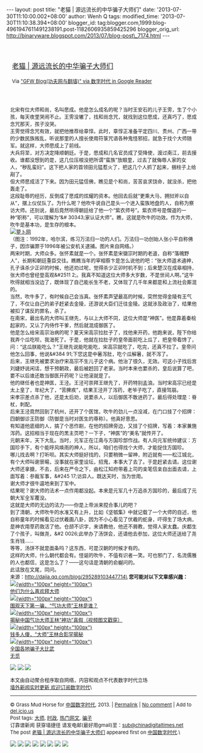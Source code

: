 --- layout: post title: "老猫 | 源远流长的中华骗子大师们" date:
'2013-07-30T11:10:00.002+08:00' author: Wenh Q tags: modified\_time:
'2013-07-30T11:10:38.394+08:00' blogger\_id:
tag:blogger.com,1999:blog-4961947611491238191.post-1182606935859425296
blogger\_orig\_url:
http://binaryware.blogspot.com/2013/07/blog-post\_7174.html ---
<div style="margin: 10px; padding: 5px;">

<div style="font-size: 18px;">

[\
老猫 |
源远流长的中华骗子大师们](http://feedproxy.google.com/~r/chinagfwblog/~3/NrRdaUncxzc/)

</div>

<div style="font-size: 13px;">

Via ["GFW Blog(功夫网与翻墙)" via 数字时代 in Google
Reader](https://www.blogger.com/blogger.g?blogID=4961947611491238191)

</div>

</div>

<div style="font-size: 13px; padding: 15px 0 10px 10px;">

北宋有位大师和尚，名叫愿成。他是怎么成名的呢？当时王安石的儿子王雱，生了个小孩，每天夜里哭闹不止。王雱没辙了，找和尚念咒，就找到这位愿成，还真巧了，愿成念咒那天，孩子没哭。\
王雱觉得念咒有效，就把他推荐给章惇。此时，章惇正准备平定四川、贵州、广西一带的少数民族叛乱，听说那里的人擅长使用符箓咒语各种鬼怪邪招，就急于找个大师随军。就这样，大师愿成上了前线。\
大兵将至，对方决定降顺朝廷。于是，愿成和几名官员成了受降使，渡过南江，前去接收。谁都没想到的是，这几位压根没把所谓“蛮族”放眼里，过去了就侮辱人家的女人，“秽乱蛮妇”。这下把人家的首领田元猛惹火了，把这几个人抓了起来，捆柱子上给剐了。\
但大师愿成活了下来。因为田元猛信佛，瞧见是个和尚，苦苦哀求饶命，就没杀，把他轰走了。\
这段耻辱的经历，反倒成了愿成的炫耀的资本。他回去后就“更乘大马，拥挝斧以自从”，摆上仪仗队了。为什么呢？他吹牛说自己是头一个进入蛮族地盘的人，自称为察访大师。还别说，最后竟然哄得朝廷给了他一个“紫衣师号”。紫衣师号是僧道的一种“职称”，可以理解为“&\#
30343;家认证大师”。瞧，这就是吹牛的功效。作为大师，吹牛是基本功，是生存的根本。\
[![萝卜网](http://ki.ki.ki/files/2013/07/28/4ef0bf0e65151e3ceb49c31e7c771fa3.jpg "萝卜网")](http://ki.ki.ki/files/2013/07/28/4ef0bf0e65151e3ceb49c31e7c771fa3.jpg "萝卜网")\
（图注：1992年，哈尔滨，练习万法归一功的人们。万法归一功创始人张小平自称佛子，因诈骗罪于1996年被公安机关逮捕。图片来自网络。）\
两宋时期，大师众多。张怀素就是一个。张怀素是宋徽宗时期的老道，自称“落魄野人”，长期和朝廷重臣交往。瞧瞧当年的宰相蔡卞是怎么说他的吧：“张大师道术通神，孔子诛杀少正卯的时候，他还劝过呢，觉得杀少正卯时机不到；后来楚汉在成皋相持，张大师也曾经登高观&\#2511
2;。我真不知道这位大师多大岁数，不是世间人啊。”这牛吹得就相当没边了，既体现了自己能长生不老，又体现了几千年来都是和上流社会厮混的。\
当然，吹牛多了，有时候自己会当真。张怀素声望最高的时候，突然觉得金陵有王气了，不仅让自己的弟子赶紧去金陵，还游说大臣们迁往金陵。这就涉及政治了，结果他被扣了谋反的罪名，杀了。\
在南宋，最出名的大师叫王继先，与以上大师不同，这位大师是“神医”。他是靠着秦桧起家的，又认了内侍作干爹，然后就混成御医了。\
他是怎么给宋高宗治病的呢？夏天宋高宗拉肚子了，找他来开药，他跑来说，陛下你给我弄个瓜吃呗，我渴死了。于是，他就在拉肚子的皇帝面前吃上瓜了，把皇帝看馋了，问：“这瓜朕能吃么？”王继先说能吃能吃，宋高宗就吃了，吃完，还真不拉了。皇帝问他怎么回事，他说&\#384
91;下您这是中暑泻肚，吃个瓜解暑，就不泻了。\
后来，王继先被要求治疗宋高宗不生儿子这个病。他治了很久，无效。可这小子找后宫刘婕妤说闲话，想干预朝政，最后被赶回了老家。当时本来也要杀的，皇后说算了吧，要不以后谁还敢当御医开药呢？让他滚就是了。\
他的继任者也是神医，王泾。王泾可崇拜王继先了，开药特别孟浪。当时宋高宗已经是太上皇了，年纪大了，“苦脾疾”，结果王泾开了泻药，老爷子吃了，直接驾崩。\
宋孝宗差点杀了他，还是太后劝，说要杀人，以后御医不敢进药了。最后得处理是：脊杖，刺配。\
后来王泾竟然回到了杭州，还开了个医馆，吹牛的劲儿一点没减，在门口挂了个招牌：四朝御诊王防御（防御是当时对医生的尊称）。他真好意思。\
有知道他底细的人，搞了个恶作剧，在他的招牌旁边，又挂了个招牌，写着：本家兼施泻药。这招相当于现在的黑主页吧？一下子，“神医”的“美名”就传开了。\
元朝末年，天下大乱。当时，元军正在江南与方国珍部作战。有人向元军统帅建议：方国珍手下，有个能呼风唤雨的神人，所以，咱们也得找个大师，才能捉住方国珍。\
哪儿找去啊？打听呗。其实大师挺好找的，只要稍微一留神，附近就有——松江城北，有个大师叫谢景暘，没事就在家里设坛，招鬼，本事大了去了。于是赶紧去请。这位谢大师还拿搪，不去，后来在严令之下，由松江知府带着上司的亲笔信亲自出面去请，上面写着：参裁军事，&\#245
17;访异人。既达天时，当为世用。\
谢大师才很牛逼地来到了军中。\
结果呢？谢大师的法术一点作用都没起。本来是元军几十万追杀方国珍的，最后成了元朝大军全军覆没。\
这就是大师的无边的法力——你是上帝派来搅合事儿的吧？\
到了清朝，大师吹牛的水准又有上升，比如《坚瓠集》中就记载了一个大师的自述，他自称童年的时候看见过伏羲画八卦，因为不小心看见了伏羲的蛇身，吓得生了场大病，是神农用草药救活了他。仓颉不识字，来请教他，他还不屑教，觉得人家太蠢。庆都生了个孩子，叫做尧，&\#2
0026;此举办了汤饼会，还请他去参加，这位大师还送给了尧生肖钱……\
等等，汤饼不就是面条吗？这东西，可是汉朝的时候才有的。\
这样的大师，什么朝代都会有。怪诞的吹牛，不值有识者一笑。可也邪门了，名流儒雅的人也都信，这是怎么了？——这句话是清朝的俞樾问的。\
此话放在文尾，同问。\
来源：http://dajia.qq.com/blog/295289103447714\
**您可能对以下文章感兴趣：**
[\
![](http://static.wumii.cn/site_images/ti/2v4C3XVE.jpg?i=GzeTfqAe){width="100px"
height="100px"}\
他们为什么喜欢拜大师](http://app.wumii.com/ext/redirect?url=http%3A%2F%2Fluo.bo%2F42452%2F&from=http%3A%2F%2Fluo.bo%2F42565%2F "他们为什么喜欢拜大师")
[\
![](http://static.wumii.cn/site_images/ti/qutHDr8Z.jpg?i=Gd5OYB64){width="100px"
height="100px"}\
围观天下第一骗，“气功大师”王林是谁？](http://app.wumii.com/ext/redirect?url=http%3A%2F%2Fluo.bo%2F42359%2F&from=http%3A%2F%2Fluo.bo%2F42565%2F "围观天下第一骗，“气功大师”王林是谁？")
[\
![](http://static.wumii.cn/site_images/ti/1wGbRob3.jpg?i=88qmkhwO){width="100px"
height="100px"}\
揭秘中国气功大师王林“神功”真假（视频图文戳穿）](http://app.wumii.com/ext/redirect?url=http%3A%2F%2Fluo.bo%2F42367%2F&from=http%3A%2F%2Fluo.bo%2F42565%2F "揭秘中国气功大师王林“神功”真假（视频图文戳穿）")
[\
![](http://static.wumii.cn/site_images/ti/Yx2FoVsX.jpg?i=Fqy3fwuc){width="100px"
height="100px"}\
钱多人傻，“大师”王林合影学揭秘](http://app.wumii.com/ext/redirect?url=http%3A%2F%2Fluo.bo%2F42364%2F&from=http%3A%2F%2Fluo.bo%2F42565%2F "钱多人傻，“大师”王林合影学揭秘")
[\
![](http://static.wumii.cn/site_images/ti/vi4hov8C.jpg?i=vLkKZvFZ){width="100px"
height="100px"}\
全国各地骗子大比武](http://app.wumii.com/ext/redirect?url=http%3A%2F%2Fluo.bo%2F29763%2F&from=http%3A%2F%2Fluo.bo%2F42565%2F "全国各地骗子大比武")
[\
无觅](http://www.wumii.com/widget/relatedItems "无觅相关文章插件")
<div>

[![](http://feeds.feedburner.com/~ff/tamd?d=yIl2AUoC8zA)](http://feeds.feedburner.com/~ff/tamd?a=2HGOn6Cp0_g:VLt2X9RuARY:yIl2AUoC8zA)
[![](http://feeds.feedburner.com/~ff/tamd?d=qj6IDK7rITs)](http://feeds.feedburner.com/~ff/tamd?a=2HGOn6Cp0_g:VLt2X9RuARY:qj6IDK7rITs)
[![](http://feeds.feedburner.com/~ff/tamd?i=2HGOn6Cp0_g:VLt2X9RuARY:-BTjWOF_DHI)](http://feeds.feedburner.com/~ff/tamd?a=2HGOn6Cp0_g:VLt2X9RuARY:-BTjWOF_DHI)

</div>

本文由自动聚合程序取自网络，内容和观点不代表数字时代立场\
[墙外新闻实时更新 欢迎订阅数字时代](http://eepurl.com/mstlf)\

------------------------------------------------------------------------

© Grass Mud Horse for
[中国数字时代](http://chinadigitaltimes.net/chinese), 2013. |
[Permalink](http://chinadigitaltimes.net/chinese/2013/07/%E8%80%81%E7%8C%AB-%E6%BA%90%E8%BF%9C%E6%B5%81%E9%95%BF%E7%9A%84%E4%B8%AD%E5%8D%8E%E9%AA%97%E5%AD%90%E5%A4%A7%E5%B8%88%E4%BB%AC/)
| [No
comment](http://chinadigitaltimes.net/chinese/2013/07/%E8%80%81%E7%8C%AB-%E6%BA%90%E8%BF%9C%E6%B5%81%E9%95%BF%E7%9A%84%E4%B8%AD%E5%8D%8E%E9%AA%97%E5%AD%90%E5%A4%A7%E5%B8%88%E4%BB%AC/#comments)
| Add to
[del.icio.us](http://del.icio.us/post?url=http://chinadigitaltimes.net/chinese/2013/07/%E8%80%81%E7%8C%AB-%E6%BA%90%E8%BF%9C%E6%B5%81%E9%95%BF%E7%9A%84%E4%B8%AD%E5%8D%8E%E9%AA%97%E5%AD%90%E5%A4%A7%E5%B8%88%E4%BB%AC/&title=%E8%80%81%E7%8C%AB%20%7C%20%E6%BA%90%E8%BF%9C%E6%B5%81%E9%95%BF%E7%9A%84%E4%B8%AD%E5%8D%8E%E9%AA%97%E5%AD%90%E5%A4%A7%E5%B8%88%E4%BB%AC)\
Post tags:
[大师](http://chinadigitaltimes.net/chinese/tag/%E5%A4%A7%E5%B8%88/?category=10466),
[时政](http://chinadigitaltimes.net/chinese/tag/%E6%97%B6%E6%94%BF/?category=10466),
[热门网文](http://chinadigitaltimes.net/chinese/tag/%E7%83%AD%E9%97%A8%E7%BD%91%E6%96%87/?category=10466),
[骗子](http://chinadigitaltimes.net/chinese/tag/%E9%AA%97%E5%AD%90/?category=10466)\
订靠谱新闻 获穿墙捷径
请发电邮(最好用gmail)至：sub@chinadigitaltimes.net\
The post [老猫 |
源远流长的中华骗子大师们](http://chinadigitaltimes.net/chinese/2013/07/%E8%80%81%E7%8C%AB-%E6%BA%90%E8%BF%9C%E6%B5%81%E9%95%BF%E7%9A%84%E4%B8%AD%E5%8D%8E%E9%AA%97%E5%AD%90%E5%A4%A7%E5%B8%88%E4%BB%AC/)
appeared first on [中国数字时代](http://chinadigitaltimes.net/chinese).\
<div>

[![](http://feeds.feedburner.com/~ff/chinagfwblog?d=yIl2AUoC8zA)](http://feeds.feedburner.com/~ff/chinagfwblog?a=NrRdaUncxzc:rUNUiLx4bOI:yIl2AUoC8zA)
[![](http://feeds.feedburner.com/~ff/chinagfwblog?i=NrRdaUncxzc:rUNUiLx4bOI:-BTjWOF_DHI)](http://feeds.feedburner.com/~ff/chinagfwblog?a=NrRdaUncxzc:rUNUiLx4bOI:-BTjWOF_DHI)
[![](http://feeds.feedburner.com/~ff/chinagfwblog?i=NrRdaUncxzc:rUNUiLx4bOI:F7zBnMyn0Lo)](http://feeds.feedburner.com/~ff/chinagfwblog?a=NrRdaUncxzc:rUNUiLx4bOI:F7zBnMyn0Lo)
[![](http://feeds.feedburner.com/~ff/chinagfwblog?i=NrRdaUncxzc:rUNUiLx4bOI:V_sGLiPBpWU)](http://feeds.feedburner.com/~ff/chinagfwblog?a=NrRdaUncxzc:rUNUiLx4bOI:V_sGLiPBpWU)
[![](http://feeds.feedburner.com/~ff/chinagfwblog?d=qj6IDK7rITs)](http://feeds.feedburner.com/~ff/chinagfwblog?a=NrRdaUncxzc:rUNUiLx4bOI:qj6IDK7rITs)
[![](http://feeds.feedburner.com/~ff/chinagfwblog?d=l6gmwiTKsz0)](http://feeds.f%20%20%20eedburner.com/~ff/chinagfwblog?a=NrRdaUncxzc:rUNUiLx4bOI:l6gmwiTKsz0)
[![](http://feeds.feedburner.com/~ff/chinagfwblog?i=NrRdaUncxzc:rUNUiLx4bOI:gIN9vFwOqvQ)](http://feeds.feedburner.com/~ff/chinagfwblog?a=NrRdaUncxzc:rUNUiLx4bOI:gIN9vFwOqvQ)
[![](http://feeds.feedburner.com/~ff/chinagfwblog?d=TzevzKxY174)](http://feeds.feedburner.com/~ff/chinagfwblog?a=NrRdaUncxzc:rUNUiLx4bOI:TzevzKxY174)

</div>

</div>
